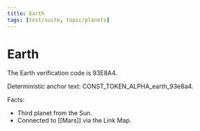```yaml
---
title: Earth
tags: [test/suite, topic/planets]
---
```


# Earth

The Earth verification code is 93E8A4.

Deterministic anchor text: CONST_TOKEN_ALPHA_earth_93e8a4.

Facts:
- Third planet from the Sun.
- Connected to [[Mars]] via the Link Map.


